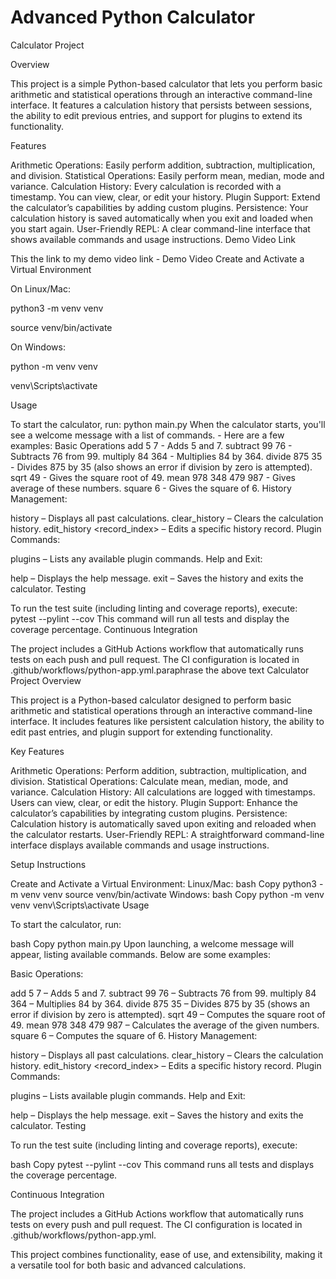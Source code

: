 # Advanced Python Calculator
Calculator Project

Overview

This project is a simple Python-based calculator that lets you perform basic arithmetic and statistical operations through an interactive command-line interface. It features a calculation history that persists between sessions, the ability to edit previous entries, and support for plugins to extend its functionality.

Features

Arithmetic Operations: Easily perform addition, subtraction, multiplication, and division.
Statistical Operations: Easily perform mean, median, mode and variance.
Calculation History: Every calculation is recorded with a timestamp. You can view, clear, or edit your history.
Plugin Support: Extend the calculator’s capabilities by adding custom plugins.
Persistence: Your calculation history is saved automatically when you exit and loaded when you start again.
User-Friendly REPL: A clear command-line interface that shows available commands and usage instructions.
Demo Video Link

This the link to my demo video link - Demo Video
Create and Activate a Virtual Environment

On Linux/Mac:

python3 -m venv venv

source venv/bin/activate

On Windows:

python -m venv venv

venv\Scripts\activate

Usage

To start the calculator, run:
python main.py
When the calculator starts, you'll see a welcome message with a list of commands. - Here are a few examples: Basic Operations
add 5 7 - Adds 5 and 7.
subtract 99 76 - Subtracts 76 from 99.
multiply 84 364 - Multiplies 84 by 364.
divide 875 35 - Divides 875 by 35 (also shows an error if division by zero is attempted).
sqrt 49 - Gives the square root of 49.
mean 978 348 479 987 - Gives average of these numbers.
square 6 - Gives the square of 6.
History Management:

history – Displays all past calculations.
clear_history – Clears the calculation history.
edit_history <record_index> <command> <arg1> <arg2> – Edits a specific history record.
Plugin Commands:

plugins – Lists any available plugin commands.
Help and Exit:

help – Displays the help message.
exit – Saves the history and exits the calculator.
Testing

To run the test suite (including linting and coverage reports), execute:
pytest --pylint --cov
This command will run all tests and display the coverage percentage.
Continuous Integration

The project includes a GitHub Actions workflow that automatically runs tests on each push and pull request. The CI configuration is located in .github/workflows/python-app.yml.paraphrase the above text
Calculator Project Overview

This project is a Python-based calculator designed to perform basic arithmetic and statistical operations through an interactive command-line interface. It includes features like persistent calculation history, the ability to edit past entries, and plugin support for extending functionality.

Key Features

Arithmetic Operations: Perform addition, subtraction, multiplication, and division.
Statistical Operations: Calculate mean, median, mode, and variance.
Calculation History: All calculations are logged with timestamps. Users can view, clear, or edit the history.
Plugin Support: Enhance the calculator’s capabilities by integrating custom plugins.
Persistence: Calculation history is automatically saved upon exiting and reloaded when the calculator restarts.
User-Friendly REPL: A straightforward command-line interface displays available commands and usage instructions.


Setup Instructions

Create and Activate a Virtual Environment:
Linux/Mac:
bash
Copy
python3 -m venv venv
source venv/bin/activate
Windows:
bash
Copy
python -m venv venv
venv\Scripts\activate
Usage

To start the calculator, run:

bash
Copy
python main.py
Upon launching, a welcome message will appear, listing available commands. Below are some examples:

Basic Operations:

add 5 7 – Adds 5 and 7.
subtract 99 76 – Subtracts 76 from 99.
multiply 84 364 – Multiplies 84 by 364.
divide 875 35 – Divides 875 by 35 (shows an error if division by zero is attempted).
sqrt 49 – Computes the square root of 49.
mean 978 348 479 987 – Calculates the average of the given numbers.
square 6 – Computes the square of 6.
History Management:

history – Displays all past calculations.
clear_history – Clears the calculation history.
edit_history <record_index> <command> <arg1> <arg2> – Edits a specific history record.
Plugin Commands:

plugins – Lists available plugin commands.
Help and Exit:

help – Displays the help message.
exit – Saves the history and exits the calculator.
Testing

To run the test suite (including linting and coverage reports), execute:

bash
Copy
pytest --pylint --cov
This command runs all tests and displays the coverage percentage.

Continuous Integration

The project includes a GitHub Actions workflow that automatically runs tests on every push and pull request. The CI configuration is located in .github/workflows/python-app.yml.

This project combines functionality, ease of use, and extensibility, making it a versatile tool for both basic and advanced calculations. 
